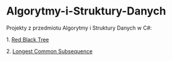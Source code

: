 # Algorytmy-i-Struktury-Danych
Projekty z przedmiotu Algorytmy i Struktury Danych w C#:

<p>1. <a href="https://github.com/apysk6/Algorytmy-i-Struktury-Danych/tree/master/RedBlackTree">Red Black Tree</a>
<p>2. <a href="https://github.com/apysk6/Algorytmy-i-Struktury-Danych/tree/master/LCS">Longest Common Subsequence</a>
